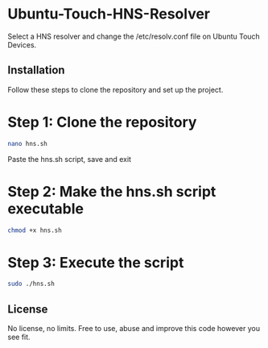 # Ubuntu-Touch-HNS-Resolver
Select a HNS resolver and change the /etc/resolv.conf file on Ubuntu Touch Devices.

## Installation

Follow these steps to clone the repository and set up the project.

# Step 1: Clone the repository
```bash
nano hns.sh
```
Paste the hns.sh script, save and exit
# Step 2: Make the hns.sh script executable
```bash
chmod +x hns.sh
```
# Step 3: Execute the script
```bash
sudo ./hns.sh
```


## License

No license, no limits. Free to use, abuse and improve this code however you see fit.
